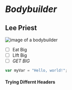 # *Bodybuilder*

## **Lee Priest**

![image of a bodybuilder](https://ilarge.lisimg.com/image/5926145/740full-lee-priest.jpg)

- [ ] Eat Big
- [ ] LIft Big
- [ ] *GET BIG*

``` javascript
var myVar = "Hello, world!";
```







#### Trying Differnt Headers
